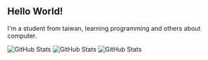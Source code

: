 ## Hello World!
I'm a student from taiwan, learning programming and others about computer.


![GitHub Stats](https://github-readme-stats.vercel.app/api?username=brian000901&theme=tokyonight&show_icons=true&hide_border=true&count_private=true)
![GitHub Stats](https://github-readme-stats.vercel.app/api/top-langs/?username=brian000901&theme=tokyonight&show_icons=true&hide_border=true&layout=compact)
![GitHub Stats](https://github-readme-streak-stats.herokuapp.com/?user=brian000901&theme=tokyonight&hide_border=true)
